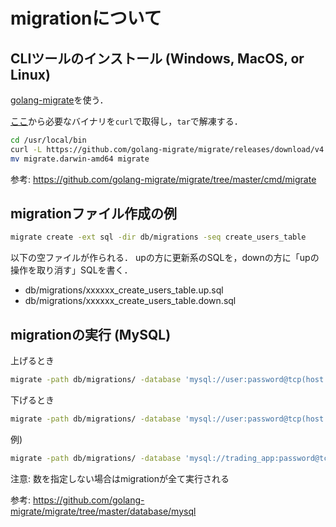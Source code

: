 # migrationについて

## CLIツールのインストール (Windows, MacOS, or Linux)

[golang-migrate](https://github.com/golang-migrate/migrate)を使う．

[ここ](https://github.com/golang-migrate/migrate/releases)から必要なバイナリを`curl`で取得し，`tar`で解凍する．

```sh
cd /usr/local/bin
curl -L https://github.com/golang-migrate/migrate/releases/download/v4.14.1/migrate.darwin-amd64.tar.gz | tar xvz
mv migrate.darwin-amd64 migrate
```

参考: https://github.com/golang-migrate/migrate/tree/master/cmd/migrate

## migrationファイル作成の例

```sh
migrate create -ext sql -dir db/migrations -seq create_users_table
```

以下の空ファイルが作られる．
upの方に更新系のSQLを，downの方に「upの操作を取り消す」SQLを書く．

- db/migrations/xxxxxx_create_users_table.up.sql
- db/migrations/xxxxxx_create_users_table.down.sql

## migrationの実行 (MySQL)

上げるとき

```sh
migrate -path db/migrations/ -database 'mysql://user:password@tcp(host:port)/dbname' up <migrationを上げる数>
```

下げるとき

```sh
migrate -path db/migrations/ -database 'mysql://user:password@tcp(host:port)/dbname' down <migrationを下げる数>
```

例)

```sh
migrate -path db/migrations/ -database 'mysql://trading_app:password@tcp(localhost:3306)/trading_db' up 1
```

注意: 数を指定しない場合はmigrationが全て実行される

参考: https://github.com/golang-migrate/migrate/tree/master/database/mysql
